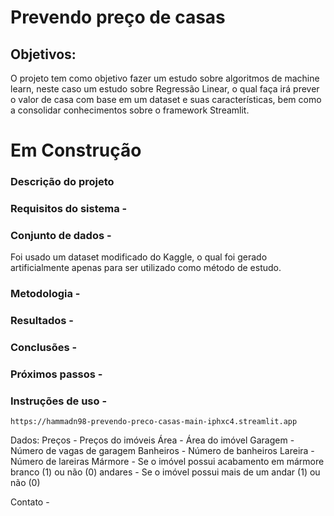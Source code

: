 # Prevendo preço de casas




## Objetivos:
  
O projeto tem como objetivo fazer um estudo sobre algoritmos de machine learn, neste caso um estudo sobre Regressão Linear, o qual faça irá prever o valor de casa com base em um dataset e suas características, bem como a consolidar conhecimentos sobre o framework Streamlit.




# Em Construção




### Descrição do projeto




### Requisitos do sistema -


### Conjunto de dados -


Foi usado um dataset modificado do Kaggle, o qual foi gerado artificialmente apenas para ser utilizado como método de estudo.


### Metodologia -


### Resultados -


### Conclusões -


### Próximos passos -


### Instruções de uso -


    https://hammadn98-prevendo-preco-casas-main-iphxc4.streamlit.app


Dados:
Preços - Preços do imóveis
Área - Área do imóvel
Garagem - Número de vagas de garagem
Banheiros - Número de banheiros
Lareira - Número de lareiras
Mármore - Se o imóvel possui acabamento em mármore branco (1) ou não (0)
andares - Se o imóvel possui mais de um andar (1) ou não (0)


Contato -



